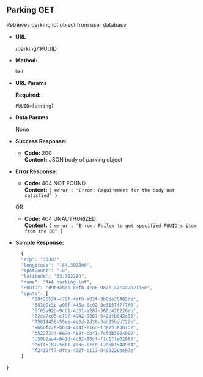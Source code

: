 **Parking GET**
----
  Retrieves parking lot object from user database.

* **URL**

  /parking/:PUUID

* **Method:**

  `GET`
  
*  **URL Params**

   **Required:**
 
   `PUUID=[string]`

* **Data Params**

  None

* **Success Response:**

  * **Code:** 200 <br />
    **Content:**  JSON body of parking object
 
* **Error Response:**

  * **Code:** 404 NOT FOUND <br />
    **Content:** `{ error : "Error: Requirement for the body not satisfied" }`

  OR

  * **Code:** 404 UNAUTHORIZED <br />
    **Content:** `{ error : "Error: Failed to get specified PUUID's item from the DB" }`

* **Sample Response:**

  ```javascript
    {
    "zip": "30303",
    "longitude": "-84.392000",
    "spotCount": "10",
    "latitude": "33.762280",
    "name": "AAA parking lot",
    "PUUID": "d9b3ebaa-88fb-4c86-9878-a7caa2a2116e",
    "spots": [
        "29f26524-c78f-4af9-a03f-3b9da35482bb",
        "561b9c3b-a08f-445a-8e02-8e3157f7f7f6",
        "6f65a92b-9cb1-4d31-a28f-360c436226eb",
        "72cd7c05-e797-4942-9567-542dfb042c55",
        "75814456-55ee-4e3d-9d30-3ab95bab729b",
        "9666fc28-bb34-404f-816d-13e753e301b2",
        "b5227244-6e9e-488f-bb41-7cf3b3924090",
        "b59b2aa4-642d-4c82-80cf-f1c17fe02985",
        "bef46187-58b1-4a3c-b7c0-12d8b15489d4",
        "f2439ff7-dfca-402f-b117-6499220ae97e"
    ]
}
  ```